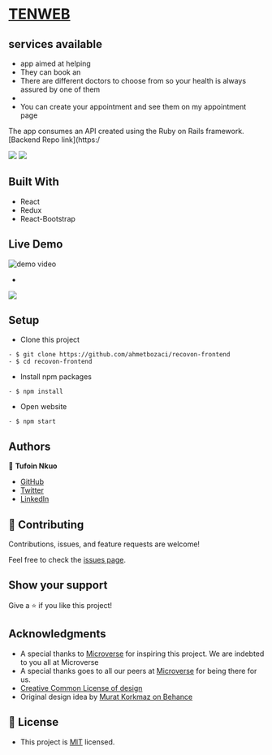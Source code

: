 

# [TENWEB](https://) 

## services available

- app aimed at helping 
- They can book an 
- There are different doctors to choose from so your health is always assured by one of them
- 
- You can create your appointment and see them on my appointment page

The app consumes an API created using the Ruby on Rails framework. 
[Backend Repo link](https:/  

<!-- Add screenshot, add description of website etc-->
![](desktop-version.png)
![](mobile-version.png)
## Built With

- React
- Redux
- React-Bootstrap

## Live Demo

![demo video](demo.gif)

- 
![](kanbanboard.png)
## Setup
- Clone this project
```
- $ git clone https://github.com/ahmetbozaci/recovon-frontend
- $ cd recovon-frontend
```
- Install npm packages
```
- $ npm install
```
- Open website
```
- $ npm start
```
## Authors


👤 **Tufoin Nkuo**
- [GitHub](https://github.com/tufoinnkuo10)
- [Twitter](https://twitter.com/itztenten)
- [LinkedIn](https://www.linkedin.com/in/tufoin-nkuo-3b272320b)


## 🤝 Contributing

Contributions, issues, and feature requests are welcome!

Feel free to check the [issues page](../../issues/).

## Show your support

Give a ⭐️ if you like this project!

## Acknowledgments

- A special thanks to [Microverse](https://www.microverse.org/?grsf=04r25h) for inspiring this project. We are indebted to you all at Microverse
- A special thanks goes to all our peers at [Microverse](https://www.microverse.org/?grsf=04r25h) for being there for us.
- [Creative Common License of design](https://creativecommons.org/licenses/by-nc/4.0/)
- Original design idea by [Murat Korkmaz on Behance](https://www.behance.net/gallery/26425031/Vespa-Responsive-Redesign)


## 📝 License

* This project is [MIT](./LICENSE) licensed.
